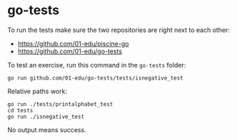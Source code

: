 # go-tests

To run the tests make sure the two repositories are right next to each other:

- https://github.com/01-edu/piscine-go
- https://github.com/01-edu/go-tests

To test an exercise, run this command in the `go-tests` folder:

```
go run github.com/01-edu/go-tests/tests/isnegative_test
```

Relative paths work:

```
go run ./tests/printalphabet_test
cd tests
go run ./isnegative_test
```

No output means success.
